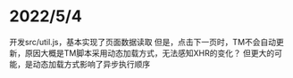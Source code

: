 
# 2022/5/4

开发src/util.js，基本实现了页面数据读取
但是，点击下一页时，TM不会自动更新，原因大概是TM脚本采用动态加载方式，无法感知XHR的变化？
但更大的可能，是动态加载方式影响了异步执行顺序
